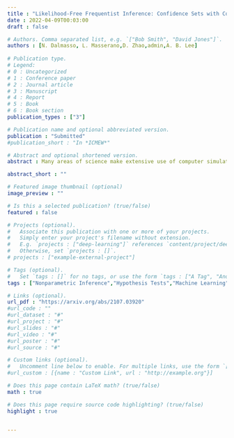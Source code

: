 ```yaml
---
title : "Likelihood-Free Frequentist Inference: Confidence Sets with Correct Conditional Coverage"
date : 2022-04-09T00:03:00
draft : false

# Authors. Comma separated list, e.g. `["Bob Smith", "David Jones"]`.
authors : [N. Dalmasso, L. Masserano,D. Zhao,admin,A. B. Lee]
  
# Publication type.
# Legend:
# 0 : Uncategorized
# 1 : Conference paper
# 2 : Journal article
# 3 : Manuscript
# 4 : Report
# 5 : Book
# 6 : Book section
publication_types : ["3"]

# Publication name and optional abbreviated version.
publication : "Submitted"
#publication_short : "In *ICMEW*"

# Abstract and optional shortened version.
abstract : Many areas of science make extensive use of computer simulators that implicitly encode likelihood functions of complex systems. Classical statistical methods are poorly suited for these so-called likelihood-free inference (LFI) settings, particularly outside asymptotic and low-dimensional regimes. Although new machine learning methods, such as normalizing flows, have revolutionized the sample efficiency and capacity of LFI methods, it remains an open question whether they produce confidence sets with correct conditional coverage for small sample sizes. This paper unifies classical statistics with modern machine learning to present (i) a practical procedure for the Neyman construction of confidence sets with finite-sample guarantees of nominal coverage, and (ii) diagnostics that estimate conditional coverage over the entire parameter space. We refer to our framework as likelihood-free frequentist inference (LF2I). Any method that defines a test statistic, such as the likelihood ratio, can leverage the LF2I machinery to create valid confidence sets and diagnostics without costly Monte Carlo samples at fixed parameter settings. We study the power of two test statistics (ACORE and BFF), which, respectively, maximize versus integrate an odds function over the parameter space. Our paper discusses the benefits and challenges of LF2I, with a breakdown of the sources of errors in LF2I confidence sets.

abstract_short : ""

# Featured image thumbnail (optional)
image_preview : ""

# Is this a selected publication? (true/false)
featured : false

# Projects (optional).
#   Associate this publication with one or more of your projects.
#   Simply enter your project's filename without extension.
#   E.g. `projects : ["deep-learning"]` references `content/project/deep-learning.md`.
#   Otherwise, set `projects : []`.
# projects : ["example-external-project"]

# Tags (optional).
#   Set `tags : []` for no tags, or use the form `tags : ["A Tag", "Another Tag"]` for one or more tags.
tags : ["Nonparametric Inference","Hypothesis Tests","Machine Learning","Diagnostics","ABC"]

# Links (optional).
url_pdf : "https://arxiv.org/abs/2107.03920"
#url_code : ""
#url_dataset : "#"
#url_project : "#"
#url_slides : "#"
#url_video : "#"
#url_poster : "#"
#url_source : "#"

# Custom links (optional).
#   Uncomment line below to enable. For multiple links, use the form `[{...}, {...}, {...}]`.
#url_custom : [{name : "Custom Link", url : "http://example.org"}]

# Does this page contain LaTeX math? (true/false)
math : true

# Does this page require source code highlighting? (true/false)
highlight : true


---
```

